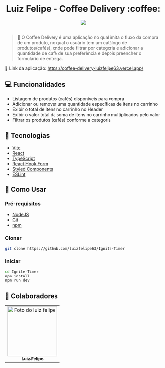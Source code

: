 <br />

  <h1 align="center">Luiz Felipe - Coffee Delivery :coffee: </h1>

<div align="center"><img src="./src/assets/screenchot-coffe.gif"></div>

<br>

> :mag_right: O Coffee Delivery é uma aplicação no qual imita o fluxo da compra de um produto, no qual o usuário tem um catálogo de produtos(cafés), onde pode filtrar por categoria e adicionar a quantidade de café de sua preferência e depois preencher o formulário de entrega.
> <br>

:paperclip: Link da aplicação: https://coffee-delivery-luizfelipe63.vercel.app/

## :computer: Funcionalidades

- Listagem de produtos (cafés) disponíveis para compra
- Adicionar ou remover uma quantidade específicas de itens no carrinho
- Exibir o total de itens no carrinho no Header
- Exibir o valor total da soma de itens no carrinho multiplicados pelo valor
- Filtrar os produtos (cafés) conforme a categoria

## :rocket: Tecnologias

- [Vite](https://vitejs.dev/)
- [React](https://pt-br.reactjs.org/)
- [TypeScript](https://www.typescriptlang.org/)
- [React Hook Form](https://react-hook-form.com/)
- [Styled Components](https://styled-components.com/)
- [ESLint](https://eslint.org/)

## :round_pushpin: Como Usar

<h3>Pré-requisitos</h3>

- [NodeJS](https://github.com/)
- [Git](https://github.com)
- [npm](https://www.npmjs.com/)

<h3>Clonar</h3>

```bash
git clone https://github.com/luizfelipe63/Ignite-Timer
```

<h3>Iniciar</h3>

```bash
cd Ignite-Timer
npm install
npm run dev
```

## :punch: Colaboradores

<table>
  <tr>
    <td align="center">
      <a href="https://www.linkedin.com/in/luiz-feliperocha/">
        <img src="https://avatars.githubusercontent.com/u/75274860?s=400&u=9e5dc5aad655b35597774819531e14d9bd653775&v=4" width="160px;" alt="Foto do luiz felipe"/><br>
        <sub>
          <b>Luiz Felipe</b>
        </sub>
      </a>
    </td>
  </tr>
</table>
